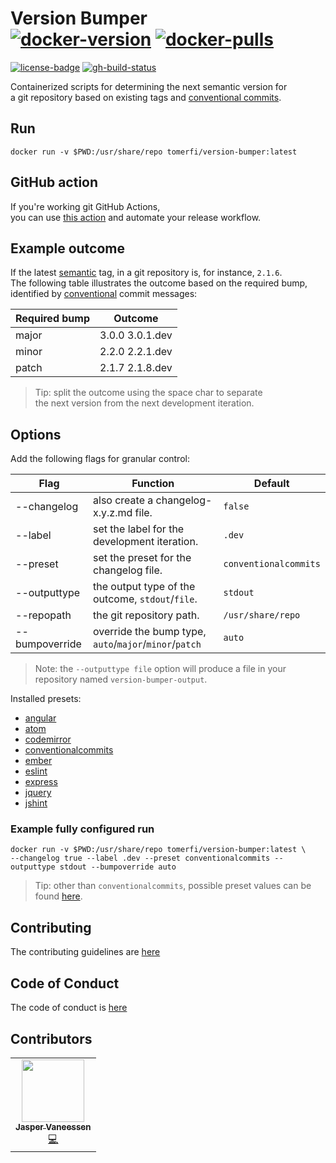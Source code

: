# Version Bumper</br>[![docker-version]][0] [![docker-pulls]][0]

[![license-badge]][1] [![gh-build-status]][2]

Containerized scripts for determining the next semantic version for</br>
a git repository based on existing tags and [conventional commits][3].

## Run

```shell
docker run -v $PWD:/usr/share/repo tomerfi/version-bumper:latest
```

## GitHub action

If you're working git GitHub Actions,</br>
you can use [this action][8] and automate your release workflow.

## Example outcome

If the latest [semantic][4] tag, in a git repository is, for instance, `2.1.6`.</br>
The following table illustrates the outcome based on the required bump,</br>
identified by [conventional][3] commit messages:

| Required bump | Outcome         |
| ------------- | --------------- |
| major         | 3.0.0 3.0.1.dev |
| minor         | 2.2.0 2.2.1.dev |
| patch         | 2.1.7 2.1.8.dev |

> Tip: split the outcome using the space char to separate</br>the next version from the next development iteration.

## Options

Add the following flags for granular control:

| Flag           | Function                                               | Default               |
| -------------- | ------------------------------------------------------ | --------------------- |
| --changelog    | also create a changelog-x.y.z.md file.                 | `false`               |
| --label        | set the label for the development iteration.           | `.dev`                |
| --preset       | set the preset for the changelog file.                 | `conventionalcommits` |
| --outputtype   | the output type of the outcome, `stdout`/`file`.       | `stdout`              |
| --repopath     | the git repository path.                               | `/usr/share/repo`     |
| --bumpoverride | override the bump type, `auto`/`major`/`minor`/`patch` | `auto`                |

> Note: the `--outputtype file` option will produce a file in your repository named `version-bumper-output`.

Installed presets:

- [angular][9]
- [atom][10]
- [codemirror][11]
- [conventionalcommits][12]
- [ember][13]
- [eslint][14]
- [express][15]
- [jquery][16]
- [jshint][17]

### Example fully configured run

```shell
docker run -v $PWD:/usr/share/repo tomerfi/version-bumper:latest \
--changelog true --label .dev --preset conventionalcommits --outputtype stdout --bumpoverride auto
```

> Tip: other than `conventionalcommits`, possible preset values can be found [here][5].

## Contributing

The contributing guidelines are [here][6]

## Code of Conduct

The code of conduct is [here][7]

## Contributors

<!-- ALL-CONTRIBUTORS-LIST:START - Do not remove or modify this section -->
<!-- prettier-ignore-start -->
<!-- markdownlint-disable -->
<table>
  <tr>
    <td align="center"><a href="https://github.com/MisterTimn"><img src="https://avatars.githubusercontent.com/u/4209558?v=4?s=100" width="100px;" alt=""/><br /><sub><b>Jasper Vaneessen</b></sub></a><br /><a href="https://github.com/TomerFi/version-bumper/commits?author=MisterTimn" title="Code">💻</a></td>
  </tr>
</table>

<!-- markdownlint-restore -->
<!-- prettier-ignore-end -->

<!-- ALL-CONTRIBUTORS-LIST:END -->

<!-- editorconfig-checker-disable -->
<!-- Real Links -->
[0]: https://hub.docker.com/r/tomerfi/version-bumper
[1]: https://github.com/TomerFi/version-bumper
[2]: https://github.com/TomerFi/version-bumper/actions/workflows/stage.yml
[3]: https://conventionalcommits.org
[4]: https://semver.org/
[5]: https://github.com/conventional-changelog/conventional-changelog/blob/master/packages/conventional-changelog-cli/cli.js
[6]: https://github.com/TomerFi/version-bumper/blob/dev/.github/CONTRIBUTING.md
[7]: https://github.com/TomerFi/version-bumper/blob/dev/.github/CODE_OF_CONDUCT.md
[8]: https://github.com/marketplace/actions/version-bumper-action
[9]: https://www.npmjs.com/package/conventional-changelog-angular
[10]: https://www.npmjs.com/package/conventional-changelog-atom
[11]: https://www.npmjs.com/package/conventional-changelog-codemirror
[12]: https://www.npmjs.com/package/conventional-changelog-conventionalcommits
[13]: https://www.npmjs.com/package/conventional-changelog-ember
[14]: https://www.npmjs.com/package/conventional-changelog-eslint
[15]: https://www.npmjs.com/package/conventional-changelog-express
[16]: https://www.npmjs.com/package/conventional-changelog-jquery
[17]: https://www.npmjs.com/package/conventional-changelog-jshint
<!-- Badges Links -->
[docker-pulls]: https://img.shields.io/docker/pulls/tomerfi/version-bumper.svg?logo=docker&label=pulls
[docker-version]: https://img.shields.io/docker/v/tomerfi/version-bumper?color=%230A6799&logo=docker
[gh-build-status]: https://github.com/TomerFi/version-bumper/actions/workflows/stage.yml/badge.svg
[license-badge]: https://img.shields.io/github/license/tomerfi/version-bumper
<!-- editorconfig-checker-enable -->
